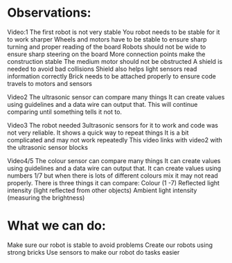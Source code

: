 # Observations:

Video:1
The first robot is not very stable
You robot needs to be stable for it to work sharper
Wheels and motors have to be stable to ensure sharp turning and proper reading of the board
Robots should not be wide to ensure sharp steering on the board
More connection points make the construction stable
The medium motor should not be obstructed
A shield is needed to avoid bad collisions
Shield also helps light sensors read information correctly
Brick needs to be attached properly to ensure code travels to motors and sensors

Video2
The ultrasonic sensor can compare many things
It can create values using guidelines and a data wire can output that. This will continue comparing until something tells it not to.

Video3
The robot needed 3ultrasonic sensors for it to work and code was not very reliable. 
It shows a quick way to repeat things
It is a bit complicated and may not work repeatedly
This video links with video2 with the ultrasonic sensor blocks

Video4/5
The colour sensor can compare many things
It can create values using guidelines and a data wire can output that.
It can create values using numbers 1/7 but when there is lots of different colours mix it may not read properly.
There is three things it can compare:
Colour (1 -7)
Reflected light intensity (light reflected from other objects)
Ambient light intensity (measuring the brightness)

# What we can do:

Make sure our robot is stable to avoid problems
Create our robots using strong bricks
Use sensors to make our robot do tasks easier
